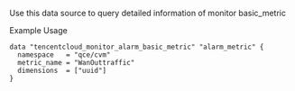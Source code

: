Use this data source to query detailed information of monitor basic_metric

Example Usage

```hcl
data "tencentcloud_monitor_alarm_basic_metric" "alarm_metric" {
  namespace   = "qce/cvm"
  metric_name = "WanOuttraffic"
  dimensions  = ["uuid"]
}
```